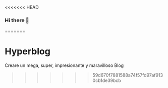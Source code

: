 <<<<<<< HEAD
### Hi there 👋

<!--
**Edprogress/Edprogress** is a ✨ _special_ ✨ repository because its `README.md` (this file) appears on your GitHub profile.

Here are some ideas to get you started:

- 🔭 I’m currently working on ...
- 🌱 I’m currently learning ...
- 👯 I’m looking to collaborate on ...
- 🤔 I’m looking for help with ...
- 💬 Ask me about ...
- 📫 How to reach me: ...
- 😄 Pronouns: ...
- ⚡ Fun fact: ...
-->
=======
# Hyperblog
Creare  un mega, super, impresionante y maravilloso Blog
>>>>>>> 59d670f7881588a74f57fd97af9130cb1de39bcb
